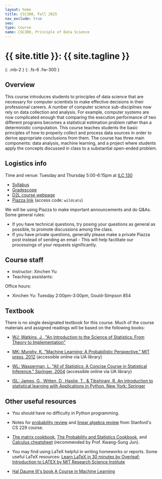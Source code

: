 ```yaml
---
layout: home
title: CSC380, Fall 2025
nav_exclude: true
seo:
type: Course
name: CSC380, Principle of Data Science
---
```


# {{ site.title }}: {{ site.tagline }}
{: .mb-2 }
{: .fs-6 .fw-300 }

## Overview
This course introduces students to principles of data science that are necessary for computer scientists to make effective decisions in their professional careers. 
A number of computer science sub-disciplines 
now rely on data collection and analysis. For example, computer systems are now complicated enough that comparing the execution performance of two different programs becomes a statistical estimation problem 
rather than a deterministic computation. This course teaches students the basic principles of how to properly collect and process data sources in order to derive appropriate conclusions from them. 
The course has three main components: data analysis, machine learning, and a project where students apply the concepts discussed in class to a substantial open-ended problem.


## Logistics info

Time and venue: Tuesday and Thursday 5:00-6:15pm at [ILC 130](https://classrooms.registrar.arizona.edu/70/130)
-  [Syllabus](https://xinchenyu.github.io/csc380-spring24/Syllabus/syllabus.pdf)
-  [Gradescope](https://www.gradescope.com/courses/1047972) 
-  [D2L course webpage](https://d2l.arizona.edu/d2l/home/1618587)
-  [Piazza link](https://piazza.com/arizona/fall2025/csc380) (access code: `wildcats`)


We will be using Piazza to make important announcements and do Q&As. Some general rules:

* If you have technical questions, try posing your questions as general as possible, to promote discussions among the class.
* If you have private questions, generally please make a private Piazza post instead of sending an email - 
  This will help facilitate our processings of your requests significantly.

## Course staff
* Instructor: Xinchen Yu
* Teaching assistants: 

Office hours:
* Xinchen Yu: Tuesday 2:00pm-3:00pm, Gould-Simpson 854



## Textbook

There is no single designated textbook for this course. Much of the course materials and assigned readings will be based on the following books:

-  [WJ: Watkins, J., "An Introduction to the Science of Statistics: From Theory to Implementation"](https://www.math.arizona.edu/~jwatkins/statbook.pdf)

-  [MK: Murphy, K. "Machine Learning: A Probabilistic Perspective." MIT press, 2012](https://arizona-primo.hosted.exlibrisgroup.com/permalink/f/6ljalh/01UA_ALMA51543591360003843) (accessible online via UA library)

-  [WL: Wasserman, L. "All of Statistics: A Concise Course in Statistical Inference." Springer, 2004](https://link.springer.com/book/10.1007/978-0-387-21736-9) (accessible online via UA library)

- [ISL: James, G., Witten, D., Hastie, T., & Tibshirani, R. An introduction to statistical learning with Applications in Python. New York: Springer](https://www.statlearning.com/)


## Other useful resources

- You should have no difficulty in Python programming. 

- Notes for [probability review](http://cs229.stanford.edu/section/cs229-prob.pdf) and [linear algebra review](http://cs229.stanford.edu/section/cs229-linalg.pdf) from Stanford's CS 229 course.

- [The matrix cookbook](https://www.math.uwaterloo.ca/~hwolkowi/matrixcookbook.pdf), [The Probability and Statistics Cookbook](http://statistics.zone/), and [Calculus cheatsheet](https://tutorial.math.lamar.edu/pdf/calculus_cheat_sheet_all.pdf) (recommended by Prof. Kwang-Sung Jun).

- You may find using LaTeX helpful in writing homeworks or reports. Some useful LaTeX resources: [Learn LaTeX in 30 minutes by Overleaf](https://www.overleaf.com/learn/latex/Learn_LaTeX_in_30_minutes#Adding_math_to_LaTeX); [Introduction to LATEX by MIT Research Science Institute](http://web.mit.edu/rsi/www/pdfs/new-latex.pdf)

- [Hal Daume III's book A Course in Machine Learning](http://ciml.info/)